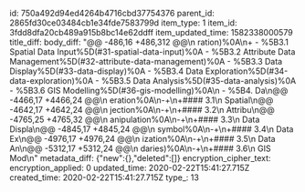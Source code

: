 id: 750a492d94ed4264b4716cbd37754376
parent_id: 2865fd30ce03484cb1e34fde7583799d
item_type: 1
item_id: 3fdd8dfa20cb489a915b8bc14e62ddff
item_updated_time: 1582338000579
title_diff: 
body_diff: "@@ -486,16 +486,312 @@\n ration)%0A\n+  - %5B3.1 Spatial Data Input%5D(#31-spatial-data-input)%0A  - %5B3.2 Attribute Data Management%5D(#32-attribute-data-management)%0A  - %5B3.3 Data Display%5D(#33-data-display)%0A  - %5B3.4 Data Exploration%5D(#34-data-exploration)%0A  - %5B3.5 Data Analysis%5D(#35-data-analysis)%0A  - %5B3.6 GIS Modelling%5D(#36-gis-modelling)%0A\n - %5B4. Da\n@@ -4466,17 +4466,24 @@\n eration%0A\n-+\n+#### 3.1\n  Spatial\n@@ -4642,17 +4642,24 @@\n jection%0A\n-+\n+#### 3.2\n  Attribu\n@@ -4765,25 +4765,32 @@\n anipulation%0A\n-+\n+#### 3.3\n  Data Displa\n@@ -4845,17 +4845,24 @@\n  symbol%0A\n-+\n+#### 3.4\n  Data Ex\n@@ -4976,17 +4976,24 @@\n ization%0A\n-+\n+#### 3.5\n  Data An\n@@ -5312,17 +5312,24 @@\n daries)%0A\n-+\n+#### 3.6\n  GIS Mod\n"
metadata_diff: {"new":{},"deleted":[]}
encryption_cipher_text: 
encryption_applied: 0
updated_time: 2020-02-22T15:41:27.715Z
created_time: 2020-02-22T15:41:27.715Z
type_: 13